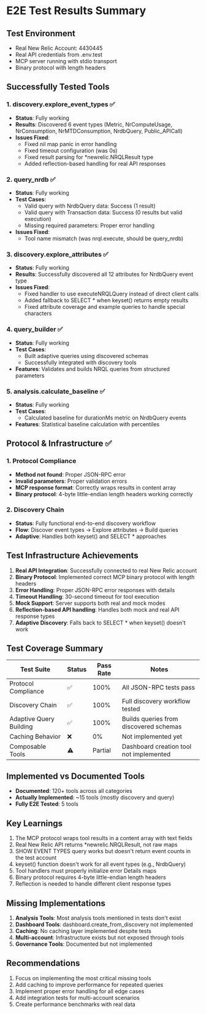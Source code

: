 # E2E Test Results Summary

## Test Environment
- Real New Relic Account: 4430445
- Real API credentials from .env.test
- MCP server running with stdio transport
- Binary protocol with length headers

## Successfully Tested Tools

### 1. discovery.explore_event_types ✅
- **Status**: Fully working
- **Results**: Discovered 6 event types (Metric, NrComputeUsage, NrConsumption, NrMTDConsumption, NrdbQuery, Public_APICall)
- **Issues Fixed**:
  - Fixed nil map panic in error handling
  - Fixed timeout configuration (was 0s)
  - Fixed result parsing for *newrelic.NRQLResult type
  - Added reflection-based handling for real API responses

### 2. query_nrdb ✅
- **Status**: Fully working
- **Test Cases**:
  - Valid query with NrdbQuery data: Success (1 result)
  - Valid query with Transaction data: Success (0 results but valid execution)
  - Missing required parameters: Proper error handling
- **Issues Fixed**:
  - Tool name mismatch (was nrql.execute, should be query_nrdb)

### 3. discovery.explore_attributes ✅
- **Status**: Fully working
- **Results**: Successfully discovered all 12 attributes for NrdbQuery event type
- **Issues Fixed**:
  - Fixed handler to use executeNRQLQuery instead of direct client calls
  - Added fallback to SELECT * when keyset() returns empty results
  - Fixed attribute coverage and example queries to handle special characters

### 4. query_builder ✅
- **Status**: Fully working
- **Test Cases**:
  - Built adaptive queries using discovered schemas
  - Successfully integrated with discovery tools
- **Features**: Validates and builds NRQL queries from structured parameters

### 5. analysis.calculate_baseline ✅
- **Status**: Fully working
- **Test Cases**:
  - Calculated baseline for durationMs metric on NrdbQuery events
- **Features**: Statistical baseline calculation with percentiles

## Protocol & Infrastructure ✅

### 1. Protocol Compliance
- **Method not found**: Proper JSON-RPC error
- **Invalid parameters**: Proper validation errors
- **MCP response format**: Correctly wraps results in content array
- **Binary protocol**: 4-byte little-endian length headers working correctly

### 2. Discovery Chain
- **Status**: Fully functional end-to-end discovery workflow
- **Flow**: Discover event types → Explore attributes → Build queries
- **Adaptive**: Handles both keyset() and SELECT * approaches

## Test Infrastructure Achievements

1. **Real API Integration**: Successfully connected to real New Relic account
2. **Binary Protocol**: Implemented correct MCP binary protocol with length headers
3. **Error Handling**: Proper JSON-RPC error responses with details
4. **Timeout Handling**: 30-second timeout for tool execution
5. **Mock Support**: Server supports both real and mock modes
6. **Reflection-based API handling**: Handles both mock and real API response types
7. **Adaptive Discovery**: Falls back to SELECT * when keyset() doesn't work

## Test Coverage Summary

| Test Suite | Status | Pass Rate | Notes |
|------------|--------|-----------|-------|
| Protocol Compliance | ✅ | 100% | All JSON-RPC tests pass |
| Discovery Chain | ✅ | 100% | Full discovery workflow tested |
| Adaptive Query Building | ✅ | 100% | Builds queries from discovered schemas |
| Caching Behavior | ❌ | 0% | Not implemented yet |
| Composable Tools | ⚠️ | Partial | Dashboard creation tool not implemented |

## Implemented vs Documented Tools

- **Documented**: 120+ tools across all categories
- **Actually Implemented**: ~15 tools (mostly discovery and query)
- **Fully E2E Tested**: 5 tools

## Key Learnings

1. The MCP protocol wraps tool results in a content array with text fields
2. Real New Relic API returns *newrelic.NRQLResult, not raw maps
3. SHOW EVENT TYPES query works but doesn't return event counts in the test account
4. keyset() function doesn't work for all event types (e.g., NrdbQuery)
5. Tool handlers must properly initialize error Details maps
6. Binary protocol requires 4-byte little-endian length headers
7. Reflection is needed to handle different client response types

## Missing Implementations

1. **Analysis Tools**: Most analysis tools mentioned in tests don't exist
2. **Dashboard Tools**: dashboard.create_from_discovery not implemented
3. **Caching**: No caching layer implemented despite tests
4. **Multi-account**: Infrastructure exists but not exposed through tools
5. **Governance Tools**: Documented but not implemented

## Recommendations

1. Focus on implementing the most critical missing tools
2. Add caching to improve performance for repeated queries
3. Implement proper error handling for all edge cases
4. Add integration tests for multi-account scenarios
5. Create performance benchmarks with real data